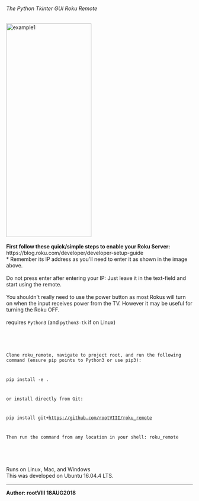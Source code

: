 ###### The Python Tkinter GUI Roku Remote
<img src="https://github.com/rootVIII/roku_remote/blob/master/screenshot.png" alt="example1" height="575" width="230">
<br><br>
<b>First follow these quick/simple steps to enable your Roku Server:</b>
<br>
https://blog.roku.com/developer/developer-setup-guide
<br>
* Remember its IP address as you'll need to
enter it as shown in the image above.
<br><br>
Do not press enter after entering your IP: Just leave it in the
text-field and start using the remote.
<br><br>
You shouldn't really need to use the power button as most Rokus
will turn on when the input receives power from the TV.
However it may be useful for turning the Roku OFF.
<br><br>
requires <code>Python3</code> (and <code>python3-tk</code> if on Linux)
<br><br>
<pre>
  <code>
    

Clone roku_remote, navigate to project root, and run the following command
(ensure pip points to Python3 or use pip3):

pip install -e .

or install directly from Git:

pip install git+https://github.com/rootVIII/roku_remote

Then run the command from any location in your shell: roku_remote


  </code>
</pre>
<br>
Runs on Linux, Mac, and Windows
<br>
This was developed on Ubuntu 16.04.4 LTS.
<hr>
<b>Author: rootVIII 18AUG2018</b><br>
